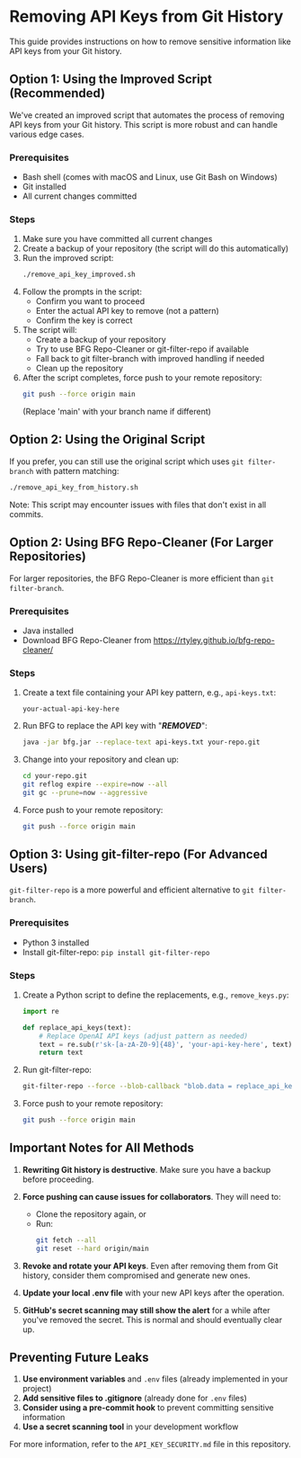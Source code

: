 # Removing API Keys from Git History

This guide provides instructions on how to remove sensitive information like API keys from your Git history.

## Option 1: Using the Improved Script (Recommended)

We've created an improved script that automates the process of removing API keys from your Git history. This script is more robust and can handle various edge cases.

### Prerequisites

- Bash shell (comes with macOS and Linux, use Git Bash on Windows)
- Git installed
- All current changes committed

### Steps

1. Make sure you have committed all current changes
2. Create a backup of your repository (the script will do this automatically)
3. Run the improved script:
   ```bash
   ./remove_api_key_improved.sh
   ```
4. Follow the prompts in the script:
   - Confirm you want to proceed
   - Enter the actual API key to remove (not a pattern)
   - Confirm the key is correct
5. The script will:
   - Create a backup of your repository
   - Try to use BFG Repo-Cleaner or git-filter-repo if available
   - Fall back to git filter-branch with improved handling if needed
   - Clean up the repository
6. After the script completes, force push to your remote repository:
   ```bash
   git push --force origin main
   ```
   (Replace 'main' with your branch name if different)

## Option 2: Using the Original Script

If you prefer, you can still use the original script which uses `git filter-branch` with pattern matching:

```bash
./remove_api_key_from_history.sh
```

Note: This script may encounter issues with files that don't exist in all commits.

## Option 2: Using BFG Repo-Cleaner (For Larger Repositories)

For larger repositories, the BFG Repo-Cleaner is more efficient than `git filter-branch`.

### Prerequisites

- Java installed
- Download BFG Repo-Cleaner from https://rtyley.github.io/bfg-repo-cleaner/

### Steps

1. Create a text file containing your API key pattern, e.g., `api-keys.txt`:
   ```
   your-actual-api-key-here
   ```

2. Run BFG to replace the API key with "***REMOVED***":
   ```bash
   java -jar bfg.jar --replace-text api-keys.txt your-repo.git
   ```

3. Change into your repository and clean up:
   ```bash
   cd your-repo.git
   git reflog expire --expire=now --all
   git gc --prune=now --aggressive
   ```

4. Force push to your remote repository:
   ```bash
   git push --force origin main
   ```

## Option 3: Using git-filter-repo (For Advanced Users)

`git-filter-repo` is a more powerful and efficient alternative to `git filter-branch`.

### Prerequisites

- Python 3 installed
- Install git-filter-repo: `pip install git-filter-repo`

### Steps

1. Create a Python script to define the replacements, e.g., `remove_keys.py`:
   ```python
   import re
   
   def replace_api_keys(text):
       # Replace OpenAI API keys (adjust pattern as needed)
       text = re.sub(r'sk-[a-zA-Z0-9]{48}', 'your-api-key-here', text)
       return text
   ```

2. Run git-filter-repo:
   ```bash
   git-filter-repo --force --blob-callback "blob.data = replace_api_keys(blob.data)"
   ```

3. Force push to your remote repository:
   ```bash
   git push --force origin main
   ```

## Important Notes for All Methods

1. **Rewriting Git history is destructive**. Make sure you have a backup before proceeding.

2. **Force pushing can cause issues for collaborators**. They will need to:
   - Clone the repository again, or
   - Run:
     ```bash
     git fetch --all
     git reset --hard origin/main
     ```

3. **Revoke and rotate your API keys**. Even after removing them from Git history, consider them compromised and generate new ones.

4. **Update your local .env file** with your new API keys after the operation.

5. **GitHub's secret scanning may still show the alert** for a while after you've removed the secret. This is normal and should eventually clear up.

## Preventing Future Leaks

1. **Use environment variables** and `.env` files (already implemented in your project)
2. **Add sensitive files to .gitignore** (already done for `.env` files)
3. **Consider using a pre-commit hook** to prevent committing sensitive information
4. **Use a secret scanning tool** in your development workflow

For more information, refer to the `API_KEY_SECURITY.md` file in this repository.
